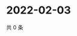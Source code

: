 # 2022-02-03

共 0 条

<!-- BEGIN WEIBO -->
<!-- 最后更新时间 Thu Feb 03 2022 12:11:01 GMT+0800 (China Standard Time) -->

<!-- END WEIBO -->
